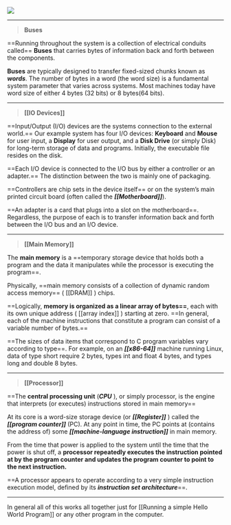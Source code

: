 ![](Figure1.4.png)

---

>  **Buses**

==Running throughout the system is a collection of electrical conduits called== **Buses** that carries bytes of information back and forth between the components.

**Buses** are typically designed to transfer fixed-sized chunks known as ***words***. The number of bytes in a word (the word size) is a fundamental system parameter that varies across systems. Most machines today have word size of either 4 bytes (32 bits) or 8 bytes(64 bits).

---

>  **[[IO Devices]]**


==Input/Output (I/O) devices are the systems connection to the external world.== Our example system has four I/O devices: **Keyboard** and **Mouse** for user input, a **Display** for user output, and a **Disk Drive** (or simply Disk) for long-term storage of data and programs. Initially, the executable file resides on the disk.

==Each I/O device is connected to the I/O bus by either a controller or an adapter.== The distinction between the two is mainly one of packaging.

==Controllers are chip sets in the device itself== or on the system’s main printed circuit board (often called the ***[[Motherboard]]***). 

==An adapter is a card that plugs into a slot on the motherboard==. Regardless, the purpose of each is to transfer information back and forth between the I/O bus and an I/O device.

---

> **[[Main Memory]]**

The **main memory** is a ==temporary storage device that holds both a program and the data it manipulates while the processor is executing the program==. 

Physically, ==main memory consists of a collection of dynamic random access memory== 
( [[DRAM]] ) chips. 

==Logically, **memory is organized as a linear array of bytes==**, each with its own unique address 
( [[array index]] )  starting at zero. ==In general, each of the machine instructions that constitute a program can consist of a variable number of bytes.== 

==The sizes of data items that correspond to C program variables vary according to type==. For example, on an ***[[x86-64]]*** machine running Linux, data of type short require 2 bytes, types int and float 4 bytes, and types long and double 8 bytes.

---

> **[[Processor]]**

==The **central processing unit** (***CPU*** ), or simply processor, is the engine that interprets (or executes) instructions stored in main memory==

At its core is a word-size storage device (or ***[[Register]]*** ) called the ***[[program counter]]*** (PC). At any point in time, the PC points at (contains the address of) some ***[[machine-language instruction]]*** in main memory.

From the time that power is applied to the system until the time that the power is shut off, a **processor repeatedly executes the instruction pointed at by the program counter and updates the program counter to point to the next instruction.**

==A processor appears to operate according to a very simple instruction execution model, defined by its ***instruction set architecture***==.

---

In general all of this works all together just for [[Running a simple Hello World Program]] or any other program in the computer.